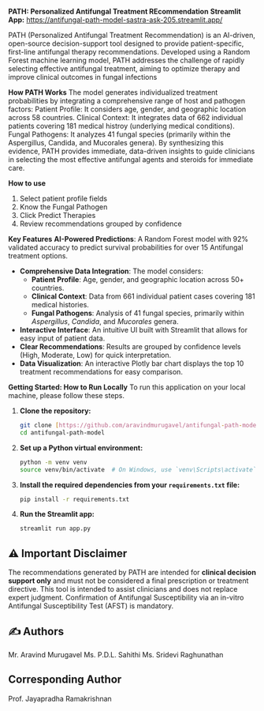 **PATH: Personalized Antifungal Treatment REcommendation**
**Streamlit App:** https://antifungal-path-model-sastra-ask-205.streamlit.app/ 

PATH (Personalized Antifungal Treatment Recommendation) is an AI-driven, open-source decision-support tool designed to provide patient-specific, first-line antifungal therapy recommendations. Developed using a Random Forest machine learning model, PATH addresses the challenge of rapidly selecting effective antifungal treatment, aiming to optimize therapy and improve clinical outcomes in fungal infections

**How PATH Works**
The model generates individualized treatment probabilities by integrating a comprehensive range of host and pathogen factors:
Patient Profile: It considers age, gender, and geographic location across 58 countries.
Clinical Context: It integrates data of 662 individual patients covering 181 medical histroy (underlying medical conditions).
Fungal Pathogens: It analyzes 41 fungal species (primarily within the Aspergillus, Candida, and Mucorales genera).
By synthesizing this evidence, PATH provides immediate, data-driven insights to guide clinicians in selecting the most effective antifungal agents and steroids for immediate care.

**How to use**
1. Select patient profile fields
2. Know the Fungal Pathogen
3. Click Predict Therapies
4. Review recommendations grouped by confidence

**Key Features**
**AI-Powered Predictions**: A Random Forest model with 92% validated accuracy to predict survival probabilities for over 15 Antifungal treatment options.
* **Comprehensive Data Integration**: The model considers:
    * **Patient Profile**: Age, gender, and geographic location across 50+ countries.
    * **Clinical Context**: Data from 661 individual patient cases covering 181 medical histories.
    * **Fungal Pathogens**: Analysis of 41 fungal species, primarily within *Aspergillus*, *Candida*, and *Mucorales* genera.
* **Interactive Interface**: An intuitive UI built with Streamlit that allows for easy input of patient data.
* **Clear Recommendations**: Results are grouped by confidence levels (High, Moderate, Low) for quick interpretation.
* **Data Visualization**: An interactive Plotly bar chart displays the top 10 treatment recommendations for easy comparison.

**Getting Started: How to Run Locally**
To run this application on your local machine, please follow these steps.

1.  **Clone the repository:**
    ```bash
    git clone [https://github.com/aravindmurugavel/antifungal-path-model.git](https://github.com/aravindmurugavel/antifungal-path-model.git)
    cd antifungal-path-model
    ```

2.  **Set up a Python virtual environment:**
    ```bash
    python -m venv venv
    source venv/bin/activate  # On Windows, use `venv\Scripts\activate`
    ```

3.  **Install the required dependencies from your `requirements.txt` file:**
    ```bash
    pip install -r requirements.txt
    ```

4.  **Run the Streamlit app:**
    ```bash
    streamlit run app.py
    ```

## ⚠️ Important Disclaimer

The recommendations generated by PATH are intended for **clinical decision support only** and must not be considered a final prescription or treatment directive. This tool is intended to assist clinicians and does not replace expert judgment. Confirmation of Antifungal Susceptibility via an in-vitro Antifungal Susceptibility Test (AFST) is mandatory.

## ✍️ Authors
Mr. Aravind Murugavel
Ms. P.D.L. Sahithi
Ms. Sridevi Raghunathan
## Corresponding Author
Prof. Jayapradha Ramakrishnan
